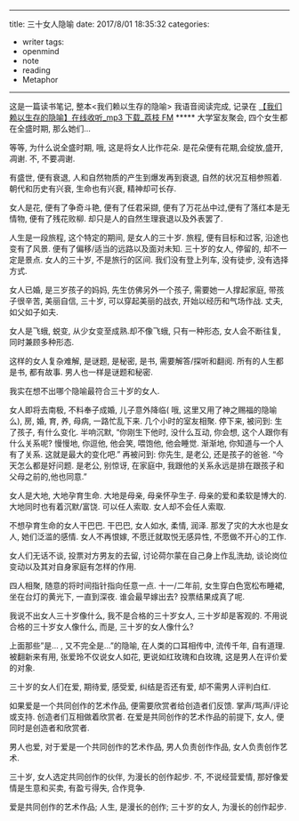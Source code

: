 
---
title:  三十女人隐喻
date: 2017/8/01 18:35:32
categories: 
- writer
tags:
- openmind
- note
- reading
- Metaphor
---

这是一篇读书笔记, 整本\<我们赖以生存的隐喻\> 我语音阅读完成, 记录在 [【我们赖以生存的隐喻】在线收听_mp3 下载_荔枝 FM][1]
***** 大学室友聚会, 四个女生都在全盛时期, 那么她们...

等等, 为什么说全盛时期, 哦, 这是将女人比作花朵. 是花朵便有花期,会绽放,盛开, 凋谢.  不, 不要凋谢.

有盛世, 便有衰退, 人和自然物质的产生到爆发再到衰退, 自然的状况互相参照着. 朝代和历史有兴衰, 生命也有兴衰, 精神却可长存. 

女人是花, 便有了争奇斗艳, 便有了任君采撷, 便有了万花丛中过,便有了落红本是无情物, 便有了残花败柳. 却只是人的自然生理衰退以及外表罢了.

人生是一段旅程, 这个特定的期间, 是女人的三十岁. 旅程, 便有目标和过客, 沿途也变有了风景. 便有了偏移/适当的远路以及面对未知. 三十岁的女人, 停留的, 却不一定是景点. 女人的三十岁, 不是旅行的区间. 我们没有登上列车, 没有徒步, 没有选择方式. 

女人已婚, 是三岁孩子的妈妈, 先生仿佛另外一个孩子, 需要她一人撑起家庭, 带孩子很辛苦, 美丽自信, 三十岁, 可以穿起美丽的战衣, 开始以经历和气场作战. 丈夫, 如父如子如夫. 

女人是飞蛾, 蜕变, 从少女变至成熟.却不像飞蛾, 只有一种形态, 女人会不断往复, 同时兼顾多种形态.

这样的女人复杂难解, 是谜题, 是秘密, 是书, 需要解答/探听和翻阅. 所有的人生都是书, 都有故事. 男人也一样是谜题和秘密.

我实在想不出哪个隐喻最符合三十岁的女人.

女人即将去南极, 不料奉子成婚, 儿子意外降临( 哦, 这里又用了神之赐福的隐喻么), 房, 婚, 育, 养, 母病, 一路忙乱下来. 几个小时的室友相聚. 停下来, 被问到: 生了孩子, 有什么变化. 半响沉默, “你刚生下他时, 没什么互动, 你会想, 这个人跟你有什么关系呢? 慢慢地, 你逗他, 他会笑, 喂饱他, 他会睡觉. 渐渐地, 你知道与一个人有了关系. 这就是最大的变化吧.” 再被问到: 你先生, 是老公, 还是孩子的爸爸. “今天怎么都是好问题. 是老公, 别惊讶, 在家庭中, 我跟他的关系永远是排在跟孩子和父母之前的,他也同意.” 

女人是大地, 大地孕育生命. 大地是母亲, 母亲怀孕生子.  母亲的爱和柔软是博大的.
大地同时也有着沉默/富饶. 可以任人索取. 女人却不会任人索取.

不想孕育生命的女人干巴巴. 干巴巴, 女人如水, 柔情, 润泽. 那发了灾的大水也是女人, 她们泛滥的感情. 女人不再恨嫁, 不愿迁就取悦无感异性, 不愿做不开心的工作. 

女人们无话不谈, 投票对方男友的去留, 讨论荷尔蒙在自己身上作乱洗劫, 谈论岗位变动以及其对自身家庭有怎样的作用. 

四人相聚, 随意的将时间指针指向任意一点. 十一/二年前, 女生穿白色宽松布睡裙, 坐在台灯的黄光下, 一直到深夜.  谁会最早嫁出去? 投票结果成真了呢. 

我说不出女人三十岁像什么, 我不是合格的三十岁女人, 三十岁却是客观的. 不用说合格的三十岁女人像什么, 而是, 三十岁的女人像什么?

上面那些”是... , 又不完全是…”的隐喻, 在人类的口耳相传中, 流传千年, 自有道理. 被翻新来有用, 张爱玲不仅说女人如花, 更说如红玫瑰和白玫瑰, 这是男人在评价爱的对象. 

三十岁的女人们在爱, 期待爱, 感受爱, 纠结是否还有爱, 却不需男人评判白红. 

如果爱是一个共同创作的艺术作品, 便需要欣赏者给创造者们反馈. 掌声/骂声/评论或支持. 创造者们互相做着欣赏者.  在爱是共同创作的艺术作品的前提下, 女人, 便同时是创造者和欣赏者. 

男人也爱, 对于爱是一个共同创作的艺术作品, 男人负责创作作品, 女人负责创作艺术.

三十岁, 女人选定共同创作的伙伴,  为漫长的创作起步. 不, 不说经营爱情, 那好像爱情是生意和买卖, 有盈亏得失, 合作竞争. 

爱是共同创作的艺术作品; 人生, 是漫长的创作; 三十岁的女人, 为漫长的创作起步. 
 

[1]:	https://www.lizhi.fm/2040956/album/2601859502008319515